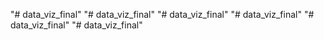 "# data_viz_final" 
"# data_viz_final" 
"# data_viz_final" 
"# data_viz_final" 
"# data_viz_final" 
"# data_viz_final" 
